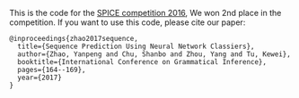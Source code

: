 This is the code for the [SPICE competition 2016](http://spice.lif.univ-mrs.fr/), We won 2nd place in the competition.
If you want to use this code, please cite our paper:

```
@inproceedings{zhao2017sequence,
  title={Sequence Prediction Using Neural Network Classiers},
  author={Zhao, Yanpeng and Chu, Shanbo and Zhou, Yang and Tu, Kewei},
  booktitle={International Conference on Grammatical Inference},
  pages={164--169},
  year={2017}
}

```